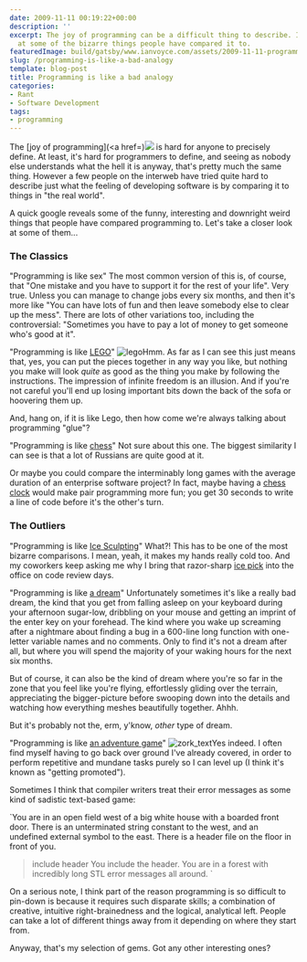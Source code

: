 ```yaml
---
date: 2009-11-11 00:19:22+00:00
description: ''
excerpt: The joy of programming can be a difficult thing to describe. I take a look
  at some of the bizarre things people have compared it to.
featuredImage: build/gatsby/www.ianvoyce.com/assets/2009-11-11-programming-is-like-a-bad-analogy_ir
slug: /programming-is-like-a-bad-analogy
template: blog-post
title: Programming is like a bad analogy
categories:
- Rant
- Software Development
tags:
- programming
---
```


The [joy of programming](<a href=)![](http://www.assoc-amazon.com/e/ir?t=wwwvoycecom-20&l=as2&o=1&a=1430219483) is hard for anyone to precisely define. At least, it's hard for programmers to define, and seeing as nobody else understands what the hell it is anyway, that's pretty much the same thing. However a few people on the interweb have tried quite hard to describe just what the feeling of developing software is by comparing it to things in "the real world".

A quick google reveals some of the funny, interesting and downright weird things that people have compared programming to. Let's take a closer look at some of them...
<!-- more -->


### The Classics


"Programming is like sex"
The most common version of this is, of course, that "One mistake and you have to support it for the rest of your life". Very true. Unless you can manage to change jobs every six months, and then it's more like "You can have lots of fun and then leave somebody else to clear up the mess". There are lots of other variations too, including the controversial: "Sometimes you have to pay a lot of money to get someone who's good at it". 

"Programming is like [LEGO](http://compsci.ca/blog/programming-is-like-lego/)"
![lego](build/gatsby/www.ianvoyce.com/assets/2009-11-11-programming-is-like-a-bad-analogy_lego.png)Hmm. As far as I can see this just means that, yes, you can put the pieces together in any way you like, but nothing you make will look _quite_ as good as the thing you make by following the instructions. The impression of infinite freedom is an illusion. And if you're not careful you'll end up losing important bits down the back of the sofa or hoovering them up.

And, hang on, if it is like Lego, then how come we're always talking about programming "glue"?

"Programming is like [chess](http://ebersys.blogspot.com/2009/07/programming-is-like-chess.html)"
Not sure about this one. The biggest similarity I can see is that a lot of Russians are quite good at it. 

Or maybe you could compare the interminably long games with the average duration of an enterprise software project? In fact, maybe having a [chess clock](http://en.wikipedia.org/wiki/Game_clock) would make pair programming more fun; you get 30 seconds to write a line of code before it's the other's turn.



### The Outliers


"Programming is like [Ice Sculpting](http://winpdb.org/2009/07/ice-programming/)"
What?! This has to be one of the most bizarre comparisons. I mean, yeah, it makes my hands really cold too. And my coworkers keep asking me why I bring that razor-sharp [ice pick](http://en.wikipedia.org/wiki/Ice_pick) into the office on code review days.

"Programming is like [a dream](http://www.independentdeveloper.com/archive/2009/03/17/programming-is-like-a-dream)"
Unfortunately sometimes it's like a really bad dream, the kind that you get from falling asleep on your keyboard during your afternoon sugar-low, dribbling on your mouse and getting an imprint of the enter key on your forehead. The kind where you wake up screaming after a nightmare about finding a bug in a 600-line long function with one-letter variable names and no comments. Only to find it's not a dream after all, but where you will spend the majority of your waking hours for the next six months.

But of course, it can also be the kind of dream where you're so far in the zone that you feel like you're flying, effortlessly gliding over the terrain, appreciating the bigger-picture before swooping down into the details and watching how everything meshes beautifully together. Ahhh. 

But it's probably not the, erm, y'know, _other_ type of dream. 

"Programming is like [an adventure game](http://www.gameproducer.net/2006/03/03/sometimes-programming-is-like-playing-an-adventure-game/)"
![zork_text](build/gatsby/www.ianvoyce.com/assets/2009-11-11-programming-is-like-a-bad-analogy_zork_text1.png)Yes indeed. I often find myself having to go back over ground I've already covered, in order to perform repetitive and mundane tasks purely so I can level up (I think it's known as "getting promoted").

Sometimes I think that compiler writers treat their error messages as some kind of sadistic text-based game:

`You are in an open field west of a big white house with a boarded front door. There is an unterminated string constant to the west, and an undefined external symbol to the east. There is a header file on the floor in front of you.
> include header
You include the header. You are in a forest with incredibly long STL error messages all around. 
`

On a serious note, I think part of the reason programming is so difficult to pin-down is because it requires such disparate skills; a combination of creative, intuitive right-brainedness and the logical, analytical left. People can take a lot of different things away from it depending on where they start from. 

Anyway, that's my selection of gems. Got any other interesting ones?
